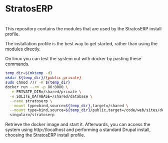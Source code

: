 #
# StratosERP
#

This repository contains the modules that are used by the StratosERP install
profile.

The installation profile is the best way to get started, rather than using the
modules directly.

On linux you can test the system out with docker by pasting these commands.

```bash
temp_dir=$(mktemp -d)
mkdir ${temp_dir}/{public,private}
sudo chmod 777 -R ${temp_dir}
docker run --rm -p 80:8080 \
  -e PRIVATE_DIR=/shared/private \
  -e SQLITE_DATABASE=/shared/database \
  --name stratoserp \
  --mount type=bind,source=${temp_dir},target=/shared \
  --mount type=bind,source=${temp_dir}/public,target=/code/web/sites/default/files \
  singularo/stratoserp
```

Retrieve the docker image and start it. Afterwards, you can access the system using 
http://localhost and performing a standard Drupal install, choosing the 
StratosERP install profile.

 